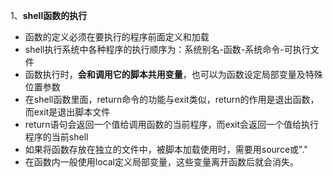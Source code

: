 1、**shell函数的执行**
* 函数的定义必须在要执行的程序前面定义和加载
* shell执行系统中各种程序的执行顺序为：系统别名-函数-系统命令-可执行文件
* 函数执行时，**会和调用它的脚本共用变量**，也可以为函数设定局部变量及特殊位置参数
* 在shell函数里面，return命令的功能与exit类似，return的作用是退出函数，而exit是退出脚本文件
* return语句会返回一个值给调用函数的当前程序，而exit会返回一个值给执行程序的当前shell
* 如果将函数存放在独立的文件中，被脚本加载使用时，需要用source或"."
* 在函数内一般使用local定义局部变量，这些变量离开函数后就会消失。